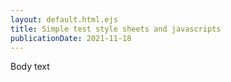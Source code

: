 ```yaml
---
layout: default.html.ejs
title: Simple test style sheets and javascripts
publicationDate: 2021-11-18
---
```


Body text
